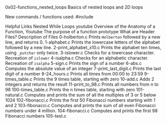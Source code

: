 0x02-functions_nested_loops
Basics of nested loops and 2D loops

New commands / functions used:
#include

Helpful Links
Nested While Loops youtube
Overview of the Anatomy of a Function, Youtube
The purpose of a function prototype
What are Header Files?
Description of Files
0-holberton.c
Prints ``Holberton`` followed by a new line, and returns 0.
1-alphabet.c
Prints the lowercase letters of the alphabet followed by a new line.
2-print_alphabet_x10.c
Prints the alphabet ten times, using ``_putchar`` only twice.
3-islower.c
Checks for a lowercase character. Recreation of ``islower``
4-isalpha.c
Checks for an alphabetic character. Recreation of ``isalpha``
5-sign.c
Prints the sign of a number
6-abs.c
Computes the absolute value of an integer
7-print_last_digit.c
Prints the last digit of a number
8-24_hours.c
Prints all times from 00:00 to 23:59
9-times_table.c
Prints the 9 times table, starting with zero
10-add.c
Adds 2 integers and returns the result
11-print_to_98.c
Prints all numbers from n to 98
100-times_table.c
Prints the n times table, starting with zero
101-natural.c
Computes and prints the sum of all the multiples of 3 or 5 below 1024
102-fibonacci.c
Prints the first 50 Fibonacci numbers starting with 1 and 2
103-fibonacci.c
Computes and prints the sum of all even Fibonacci numbers under 4 million.
104-fibonacci.c
Computes and prints the first 98 Fibonacci numbers
105-test.c
